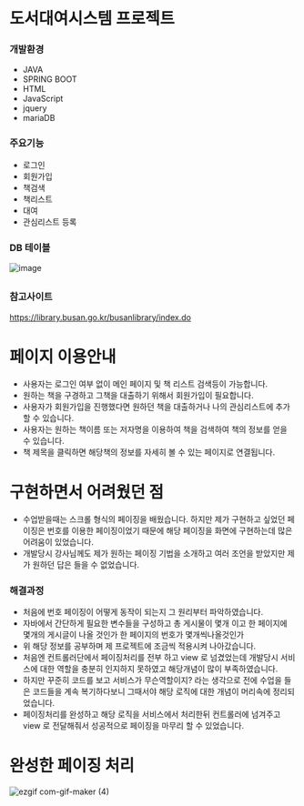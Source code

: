 # 도서대여시스템 프로젝트 #
### 개발환경 ###
- JAVA
- SPRING BOOT
- HTML
- JavaScript
- jquery
- mariaDB
### 주요기능 ###
- 로그인
- 회원가입
- 책검색
- 책리스트 
- 대여
- 관심리스트 등록
### DB 테이블 ###
![image](https://user-images.githubusercontent.com/92193144/167232870-2673a17a-b062-421e-928c-a1372c9558b6.png)
##
### 참고사이트 ### 
https://library.busan.go.kr/busanlibrary/index.do
# 페이지 이용안내 #
- 사용자는 로그인 여부 없이 메인 페이지 및 책 리스트 검색등이 가능합니다.
- 원하는 책을 구경하고 그책을 대출하기 위해서 회원가입이 필요합니다.
- 사용자가 회원가입을 진행했다면 원하던 책을 대출하거나 나의 관심리스트에 추가할 수 있습니다.
- 사용자는 원하는 책이름 또는 저자명을 이용하여 책을 검색하여 책의 정보를 얻을 수 있습니다.
- 책 제목을 클릭하면 해당책의 정보를 자세히 볼 수 있는 페이지로 연결됩니다.
# 구현하면서 어려웠던 점 #
- 수업받을때는 스크롤 형식의 페이징을 배웠습니다. 하지만 제가 구현하고 싶었던 페이징은 번호를 이용한 페이징이었기 때문에
  해당 페이징을 화면에 구현하는데 많은 어려움이 있었습니다.
- 개발당시 강사님께도 제가 원하는 페이징 기법을 소개하고 여러 조언을 받았지만 제가 원하던 답은 들을 수 없었습니다.
### 해결과정 ###
- 처음에 번호 페이징이 어떻게 동작이 되는지 그 원리부터 파악하였습니다.
- 자바에서 간단하게 필요한 변수들을 구성하고 총 게시물이 몇개 이고 한 페이지에 몇개의 게시글이 나올 것인가 한 페이지의 번호가 몇개씩나올것인가
- 위 해당 정보를 공부하며 제 프로젝트에 조금씩 적용시켜 나아갔습니다.
- 처음엔 컨트롤러단에서 페이징처리를 전부 하고 view 로 넘겼었는데 개발당시 서비스에 대한 역할을 충분히 인지하지 못하였고 해당개념이 많이 부족하였습니다.
- 하지만 꾸준히 코드를 보고 서비스가 무슨역할이지? 라는 생각으로 전에 수업을 들은 코드들을 계속 복기하다보니 그때서야 해당 로직에 대한 개념이 머리속에 정리되었습니다.
- 페이징처리를 완성하고 해당 로직을 서비스에서 처리한뒤 컨트롤러에 넘겨주고 view 로 전달해줘서 성공적으로 페이징을 마무리 할 수 있었습니다.
# 완성한 페이징 처리 #
![ezgif com-gif-maker (4)](https://user-images.githubusercontent.com/92193144/167233709-b3a88bd0-b517-4fe9-aadc-7e283099d232.gif)









